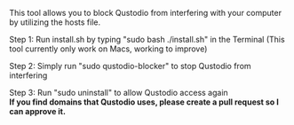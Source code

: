 This tool allows you to block Qustodio from interfering with your computer by utilizing the hosts file. 

Step 1: Run install.sh by typing "sudo bash ./install.sh" in the Terminal (This tool currently only work on Macs, working to improve)

Step 2: Simply run "sudo qustodio-blocker" to stop Qustodio from interfering    

Step 3: Run "sudo uninstall" to allow Qustodio access again    
**If you find domains that Qustodio uses, please create a pull request so I can approve it.**
